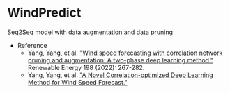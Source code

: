 # WindPredict
Seq2Seq model with data augmentation and data pruning

* Reference
  * Yang, Yang, et al. ["Wind speed forecasting with correlation network pruning and augmentation: A two-phase deep learning method."](https://doi.org/10.1016/j.renene.2022.07.125) Renewable Energy 198 (2022): 267-282. 
  * Yang, Yang, et al. ["A Novel Correlation-optimized Deep Learning Method for Wind Speed Forecast."](https://arxiv.org/abs/2306.01986)
